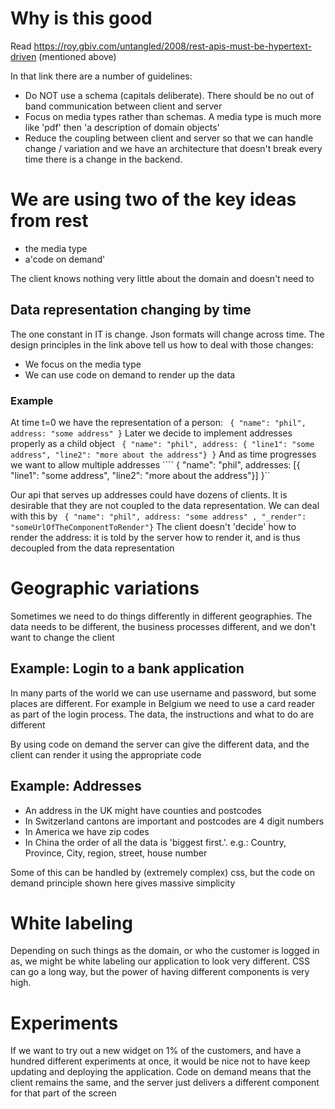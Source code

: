 # Why is this good
Read https://roy.gbiv.com/untangled/2008/rest-apis-must-be-hypertext-driven (mentioned above)

In that link there are a number of guidelines:
* Do NOT use a schema (capitals deliberate). There should be no out of band communication between client and server
* Focus on media types rather than schemas. A media type is much more like 'pdf' then 'a description of domain objects'
* Reduce the coupling between client and server so that we can handle change / variation and we have an architecture that doesn't break
every time there is a change in the backend.
  
# We are using two of the key ideas from rest
* the media type
* a'code on demand'
  
The client knows nothing very little about the domain and doesn't need to

## Data representation changing by time
The one constant in IT is change. Json formats will change across time. The design principles in the link above tell us
how to deal with those changes:
* We focus on the media type
* We can use code on demand to render up the data

### Example

At time t=0 we have the representation of a person:
``` { "name": "phil", address: "some address" }```
Later we decide to implement addresses properly as a child object
``` { "name": "phil", address: { "line1": "some address", "line2": "more about the address"} }```
And as time progresses we want to allow multiple addresses
```` { "name": "phil", addresses: [{ "line1": "some address", "line2": "more about the address"}] }``

Our api that serves up addresses could have dozens of clients. It is desirable that they are not coupled to the data representation.
We can deal with this by
``` { "name": "phil", address: "some address" , "_render": "someUrlOfTheComponentToRender"}```
The client doesn't 'decide' how to render the address: it is told by the server how to render it, and is thus decoupled from the data representation

# Geographic variations

Sometimes we need to do things differently in different geographies. The data needs to be different, the business processes different, and we don't want to change the client

## Example: Login to a bank application

In many parts of the world we can use username and password, but some places are different. For example in  Belgium we need to use a card reader as part of the login process.
The data, the instructions and what to do are different

By using code on demand the server can give the different data, and the client can render it using the appropriate code

## Example: Addresses

* An address in the UK might have counties and postcodes
* In Switzerland cantons are important and postcodes are 4 digit numbers
* In America we have zip codes
* In China the order of all the data is 'biggest first.'. e.g.: Country, Province, City, region, street, house number

Some of this can be handled by (extremely complex) css, but the code on demand principle shown here gives massive simplicity

# White labeling

Depending on such things as the domain, or who the customer is logged in as, we might be white labeling our application to look very different. CSS can go
a long way, but the power of having different components is very high.

# Experiments

If we want to try out a new widget on 1% of the customers, and have a hundred different experiments at once, it would be nice not to have keep
updating and deploying the application. Code on demand means that the client remains the same, and the server just delivers a different component for that part of the screen

